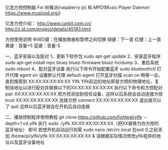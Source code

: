 亿连方控控制器 For 树莓派(raspberry pi) 和 MPD(Music Player Daemon https://www.musicpd.org/)

亿连方控介绍：
http://www.carbit.com.cn/
http://z.jd.com/project/details/45183.html

方控使用说明
中间O键：在播放歌曲和暂停之间切换
绿键：下一首
红键：上一首
黄键：音量+5
蓝键：音量-5

一、蓝牙安装以及配对
1、更新下软件包
sudo apt-get update
2、安装蓝牙程序
sudo apt-get install mpc bluez bluez-firmware bluez-hcidump
3、重启系统
sudo reboot
4、配对蓝牙设备
执行以下命令开始配置蓝牙
sudo bluetoothctl
打开代理
agent on
设置默认代理
default-agent
打开蓝牙扫描
scan on
稍等一会，直到搜索到
XX:XX:XX:XX:XX:XX Ylfk
Ylfk前边的地址即是方控的物理地址，复制该地址以进行配对并替换以下的XX:XX:XX:XX:XX:XX
执行以下命令和方控配对
pair XX:XX:XX:XX:XX:XX
把方控添加到信任设备，这样以后系统会自动连接方控
trust XX:XX:XX:XX:XX:XX
连接方控
connect XX:XX:XX:XX:XX:XX
退出就可以了
quit
这样以后蓝牙就会在开机后自动连接

二、播放控制程序使用教程
git clone https://github.com/fishtest/ylfk --depth=1
cd ylfk
执行
sudo ./ylfk XX:XX:XX:XX:XX:XX（把XX替换为你方控的蓝牙地址）
即可
若想开机自动运行则需
sudo nano /etc/rc.local
在exit 0;之前添加
/home/pi/ylfk/ylfk XX:XX:XX:XX:XX:XX &
请根据实际情况修改yflk程序的地址以及蓝牙设备地址